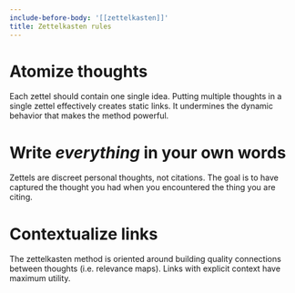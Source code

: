 ```yaml
---
include-before-body: '[[zettelkasten]]'
title: Zettelkasten rules
---
```


# Atomize thoughts

Each zettel should contain one single idea. Putting multiple thoughts in a single zettel effectively creates static links. It undermines the dynamic behavior that makes the method powerful.

# Write *everything* in your own words

Zettels are discreet personal thoughts, not citations. The goal is to have captured the thought you had when you encountered the thing you are citing.

# Contextualize links

The zettelkasten method is oriented around building quality connections between thoughts (i.e. relevance maps). Links with explicit context have maximum utility.
